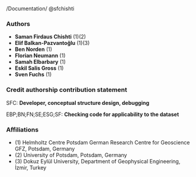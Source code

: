 /Documentation/ @sfchishti

### Authors
- **Saman Firdaus Chishti** (1)(2)
- **Elif Balkan-Pazvantoğlu** (1)(3)
- **Ben Norden** (1)
- **Florian Neumann** (1)
- **Samah Elbarbary** (1)
- **Eskil Salis Gross** (1)
- **Sven Fuchs** (1)

### Credit authorship contribution statement 
SFC: **Developer, conceptual structure design, debugging**

EBP;BN;FN;SE;ESG;SF: **Checking code for applicability to the dataset**

### Affiliations
  - (1) Helmholtz Centre Potsdam German Research Centre for Geoscience GFZ, Potsdam, Germany
  - (2) University of Potsdam, Potsdam, Germany
  - (3) Dokuz Eylül University, Department of Geophysical Engineering, İzmir, Turkey
